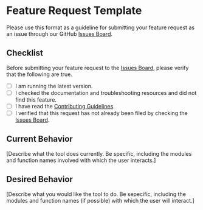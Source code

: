 # Feature Request Template

Please use this format as a guideline for submitting your feature request as an issue through our GitHub [Issues Board](https://github.com/KenSciResearch/fairMLHealth/issues).

## Checklist

Before submitting your feature request to the [Issues Board](https://github.com/KenSciResearch/fairMLHealth/issues), please verify that the following are true.

- [ ] I am running the latest version.
- [ ] I checked the documentation and troubleshooting resources and did not find this feature.
- [ ] I have read the [Contributing Guidelines](https://github.com/KenSciResearch/docs/code_contributions/CONTRIBUTING.md).
- [ ] I verified that this request has not already been filed by checking the [Issues Board](https://github.com/KenSciResearch/fairMLHealth/issues).

## Current Behavior

[Describe what the tool does currently. Be specific, including the modules and function names involved with which the user interacts.]

## Desired Behavior

[Describe what you would like the tool to do. Be sepecific, including the modules and function names (if possible) with which the user will interact.]
